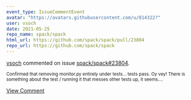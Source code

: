 ```yaml
---
event_type: IssueCommentEvent
avatar: "https://avatars.githubusercontent.com/u/814322?"
user: vsoch
date: 2021-05-25
repo_name: spack/spack
html_url: https://github.com/spack/spack/pull/23804
repo_url: https://github.com/spack/spack
---
```


<a href='https://github.com/vsoch' target='_blank'>vsoch</a> commented on issue <a href='https://github.com/spack/spack/pull/23804' target='_blank'>spack/spack#23804</a>.

<small>Confirmed that removing monitor.py entirely under tests... tests pass. Oy vey! There is something about the test / running it that messes other tests up, it seems....</small>

<a href='https://github.com/spack/spack/pull/23804' target='_blank'>View Comment</a>